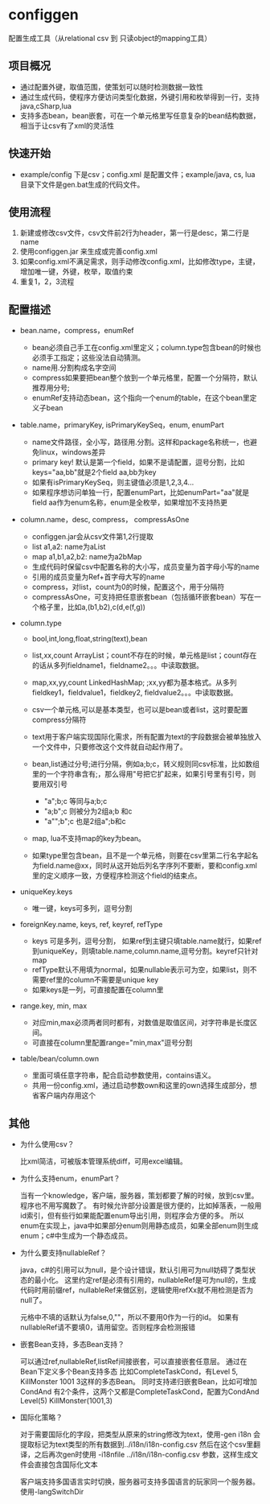 # configgen

配置生成工具（从relational csv 到 只读object的mapping工具）

## 项目概况

* 通过配置外键，取值范围，使策划可以随时检测数据一致性
* 通过生成代码，使程序方便访问类型化数据，外键引用和枚举得到一行，支持java,cSharp,lua
* 支持多态bean，bean嵌套，可在一个单元格里写任意复杂的bean结构数据，相当于让csv有了xml的灵活性

## 快速开始
* example/config 下是csv；config.xml 是配置文件；example/java, cs, lua目录下文件是gen.bat生成的代码文件。

## 使用流程

1. 新建或修改csv文件，csv文件前2行为header，第一行是desc，第二行是name
2. 使用configgen.jar 来生成或完善config.xml
3. 如果config.xml不满足需求，则手动修改config.xml，比如修改type，主键，增加唯一键，外键，枚举，取值约束
4. 重复1，2，3流程

## 配置描述

* bean.name，compress，enumRef
    - bean必须自己手工在config.xml里定义；column.type包含bean的时候也必须手工指定；这些没法自动猜测。
    - name用.分割构成名字空间
    - compress如果要把bean整个放到一个单元格里，配置一个分隔符，默认推荐用分号;
    - enumRef支持动态bean，这个指向一个enum的table，在这个bean里定义子bean
* table.name，primaryKey, isPrimaryKeySeq，enum, enumPart
    - name文件路径，全小写，路径用.分割。这样和package名称统一，也避免linux，windows差异
    - primary key! 默认是第一个field，如果不是请配置，逗号分割，比如keys="aa,bb"就是2个field aa,bb为key
    - 如果有isPrimaryKeySeq，则主键值必须是1,2,3,4...
    - 如果程序想访问单独一行，配置enumPart，比如enumPart="aa"就是field aa作为enum名称，enum是全枚举，如果增加不支持热更
* column.name，desc, compress， compressAsOne
    - configgen.jar会从csv文件第1,2行提取
    - list a1,a2: name为aList
    - map a1,b1,a2,b2: name为a2bMap
    - 生成代码时保留csv中配置名称的大小写，成员变量为首字母小写的name
    - 引用的成员变量为Ref+首字母大写的name
    - compress，对list，count为0的时候，配置这个，用于分隔符
    - compressAsOne，可支持把任意嵌套bean（包括循环嵌套bean）写在一个格子里，比如a,(b1,b2),c(d,e(f,g))
* column.type
    - bool,int,long,float,string(text),bean
    - list,xx,count     ArrayList；count不存在的时候，单元格是list；count存在的话从多列fieldname1，fieldname2。。。中读取数据。
    - map,xx,yy,count   LinkedHashMap; ;xx,yy都为基本格式。从多列fieldkey1，fieldvalue1，fieldkey2, fieldvalue2。。。中读取数据。

    - csv一个单元格,可以是基本类型，也可以是bean或者list，这时要配置compress分隔符
    - text用于客户端实现国际化需求，所有配置为text的字段数据会被单独放入一个文件中，只要修改这个文件就自动起作用了。
    - bean,list通过分号;进行分隔，例如a;b;c，转义规则同csv标准，比如数组里的一个字符串含有;，那么得用"号把它扩起来，如果引号里有引号，则要用双引号
        - "a";b;c   等同与a;b;c
        - "a;b";c   则被分为2组a;b 和c
        - "a"";b";c 也是2组a";b和c
    - map, lua不支持map的key为bean。
    - 如果type里包含bean，且不是一个单元格，则要在csv里第二行名字起名为field.name@xx，同时从这开始后列名字序列不要断，要和config.xml里的定义顺序一致，方便程序检测这个field的结束点。

* uniqueKey.keys
    - 唯一键，keys可多列，逗号分割
* foreignKey.name, keys, ref, keyref, refType
    - keys 可是多列，逗号分割， 如果ref到主键只填table.name就行，如果ref到uniqueKey，则填table.name,column.name,逗号分割。keyref只针对map
    - refType默认不用填为normal，如果nullable表示可为空，如果list，则不需要ref里的column不需要是unique key
    - 如果keys是一列，可直接配置在column里
* range.key, min, max
    - 对应min,max必须两者同时都有，对数值是取值区间，对字符串是长度区间。
    - 可直接在column里配置range="min,max"逗号分割
    
* table/bean/column.own
    - 里面可填任意字符串，配合启动参数使用，contains语义。
    - 共用一份config.xml，通过启动参数own和这里的own选择生成部分，想省客户端内存用这个


## 其他

*   为什么使用csv？

      比xml简洁，可被版本管理系统diff，可用excel编辑。

*   为什么支持enum，enumPart？

      当有一个knowledge，客户端，服务器，策划都要了解的时候，放到csv里。程序也不用写魔数了。
      有时候允许部分设置是很方便的，比如掉落表，一般用id索引，但有些行如果能配置enum导出引用，则程序会方便的多。
      所以enum在实现上，java中如果部分enum则用静态成员，如果全部enum则生成enum；c#中生成为一个静态成员。

*   为什么要支持nullableRef？

      java，c#的引用可以为null，是个设计错误，默认引用可为null妨碍了类型状态的最小化。
      这里约定ref是必须有引用的，nullableRef是可为null的，生成代码时用前缀ref，nullableRef来做区别，逻辑使用refXx就不用检测是否为null了。
      
      元格中不填的话默认为false,0,""，所以不要用0作为一行的id。
      如果有nullableRef请不要填0，请用留空。否则程序会检测报错
      
*   嵌套Bean支持，多态Bean支持？

      可以通过ref,nullableRef,listRef间接嵌套，可以直接嵌套任意层。
      通过在Bean下定义多个Bean支持多态 比如CompleteTaskCond，有Level 5, KillMonster 1001 3这样的多态Bean。
      同时支持递归嵌套Bean，比如可增加CondAnd 有2个条件，这两个又都是CompleteTaskCond，配置为CondAnd Level(5) KillMonster(1001,3)

*   国际化策略？

      对于需要国际化的字段，把类型从原来的string修改为text，使用-gen i18n 会提取标记为text类型的所有数据到../i18n/i18n-config.csv
      然后在这个csv里翻译，之后再次gen时使用 -i18nfile ../i18n/i18n-config.csv 参数，这样生成文件会直接包含国际化文本
      
      客户端支持多国语言实时切换，服务器可支持多国语言的玩家同一个服务器。使用-langSwitchDir
